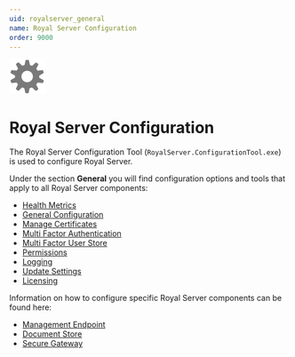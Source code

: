 ```yaml
---
uid: royalserver_general
name: Royal Server Configuration
order: 9000
---
```


<img src="/r2022/images/RoyalServer/Svg/SVG_Gear_32.svg" class="icon-left icon-lg"  alt="">

# Royal Server Configuration

The Royal Server Configuration Tool (`RoyalServer.ConfigurationTool.exe`) is used to configure Royal Server.

Under the section **General** you will find configuration options and tools that apply to all Royal Server components:

- [Health Metrics](./health.md)
- [General Configuration](./general-configuration.md)
- [Manage Certificates](./certificate-store.md)
- [Multi Factor Authentication](./mfa.md)
- [Multi Factor User Store](./mfa-user-store.md)
- [Permissions](./permissions.md)
- [Logging](./logging.md)
- [Update Settings](./update-settings.md)
- [Licensing](./licensing.md)

Information on how to configure specific Royal Server components can be found here:

- [Management Endpoint](xref:royalserver_components_management)
- [Document Store](xref:royalserver_components_document-store)
- [Secure Gateway](xref:royalserver_components_secure-gateway)
